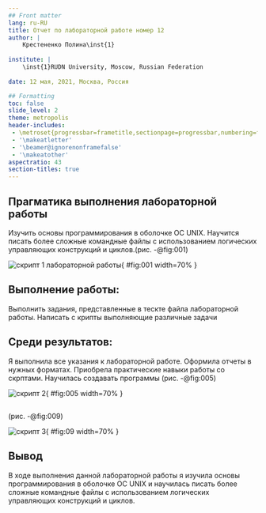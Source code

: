 ```yaml
---
## Front matter
lang: ru-RU
title: Отчет по лабораторной работе номер 12
author: |
	Крестененко Полина\inst{1}
	
institute: |
	\inst{1}RUDN University, Moscow, Russian Federation
	
date: 12 мая, 2021, Москва, Россия

## Formatting
toc: false
slide_level: 2
theme: metropolis
header-includes: 
 - \metroset{progressbar=frametitle,sectionpage=progressbar,numbering=fraction}
 - '\makeatletter'
 - '\beamer@ignorenonframefalse'
 - '\makeatother'
aspectratio: 43
section-titles: true
---
```


## Прагматика выполнения лабораторной работы

Изучить основы программирования в оболочке ОС UNIX.
Научится писать более сложные командные файлы с использованием
логических управляющих конструкций и циклов.(рис. -@fig:001)

![скрипт 1 лабораторной работы](image/1.png){ #fig:001 width=70% }

## Выполнение работы:

Выполнить задания, представленные в тескте файла лабораторной работы. Написать с крипты выполняющие различные задачи

## Среди результатов:
 
 Я выполнила все указания к лабораторной работе. Оформила отчеты в нужных форматах. Приобрела практические навыки работы со скрптами. Научилась создавать программы (рис. -@fig:005)

![скрипт 2](image/5.png){ #fig:005 width=70% }

## 
(рис. -@fig:009)

![скрипт 3](image/9.png){ #fig:09 width=70% }

## Вывод 

В ходе выполнения данной лабораторной работы я изучила
основы программирования в оболочке ОС UNIX и научилась писать более
сложные командные файлы с использованием логических управляющих
конструкций и циклов.



